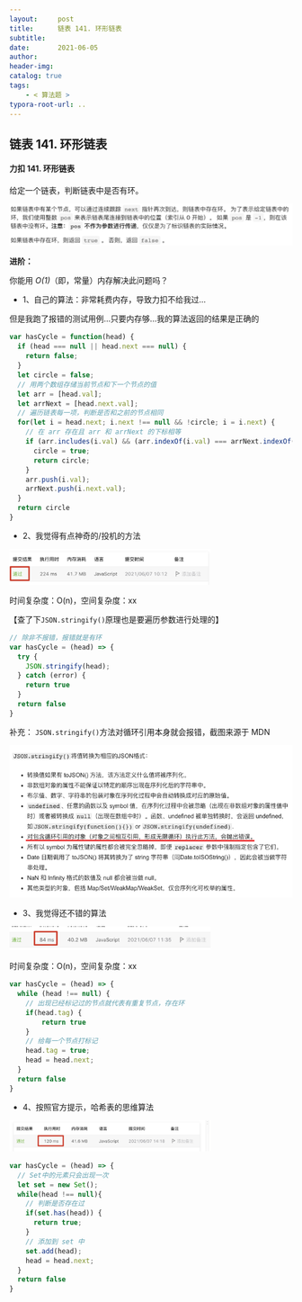 ```yaml
---
layout:     post
title:      链表 141. 环形链表
subtitle:  
date:       2021-06-05
author:     
header-img: 
catalog: true
tags:
    - < 算法题 >
typora-root-url: ..
---
```


## 链表 141. 环形链表

#### 力扣  141. 环形链表

 给定一个链表，判断链表中是否有环。

![image-20210605194914137](/../img/assets_2019/image-20210605194914137.png)

**进阶：**

你能用 *O(1)*（即，常量）内存解决此问题吗？

- 1、自己的算法：非常耗费内存，导致力扣不给我过...

但是我跑了报错的测试用例...只要内存够...我的算法返回的结果是正确的

```js
var hasCycle = function(head) {
  if (head === null || head.next === null) {
    return false;
  }
  let circle = false;
  // 用两个数组存储当前节点和下一个节点的值
  let arr = [head.val];
  let arrNext = [head.next.val];
  // 遍历链表每一项，判断是否和之前的节点相同
  for(let i = head.next; i.next !== null && !circle; i = i.next) {
    // 在 arr 存在且 arr 和 arrNext 的下标相等
    if (arr.includes(i.val) && (arr.indexOf(i.val) === arrNext.indexOf(i.next.val))) {
      circle = true;
      return circle;
    }
    arr.push(i.val);
    arrNext.push(i.next.val);
  }
  return circle
}
```

- 2、我觉得有点神奇的/投机的方法

<img src="/../img/assets_2019/image-20210607101412499.png" alt="image-20210607101412499" style="zoom:35%;" />

时间复杂度：O(n)，空间复杂度：xx

【查了下`JSON.stringify()`原理也是要遍历参数进行处理的】

```js
// 除非不报错，报错就是有环
var hasCycle = (head) => {
  try {
    JSON.stringify(head);
  } catch (error) {
    return true
  }
  return false
}
```

补充： `JSON.stringify()`方法对循环引用本身就会报错，截图来源于 MDN

<img src="/../img/assets_2019/image-20210607140736619.png" alt="image-20210607140736619" style="zoom:70%;" />

- 3、我觉得还不错的算法

<img src="/../img/assets_2019/image-20210607113630229.png" alt="image-20210607113630229" style="zoom:35%;" />

时间复杂度：O(n)，空间复杂度：xx

```js
var hasCycle = (head) => {
  while (head !== null) {
    // 出现已经标记过的节点就代表有重复节点，存在环
    if(head.tag) {
    	return true
    }
    // 给每一个节点打标记
    head.tag = true;
    head = head.next;
  }
  return false
}
```

- 4、按照官方提示，哈希表的思维算法

<img src="/../img/assets_2019/image-20210607141925530.png" alt="image-20210607141925530" style="zoom:35%;" />



```js
var hasCycle = (head) => {
  // Set中的元素只会出现一次
  let set = new Set();
  while(head !== null){
    // 判断是否存在过
    if(set.has(head)) {
      return true;
    }
    // 添加到 set 中
    set.add(head);
    head = head.next;
  }
  return false
}
```

